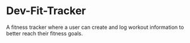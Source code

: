 # Dev-Fit-Tracker
A fitness tracker where a user can create and log workout information to better reach their fitness goals. 
